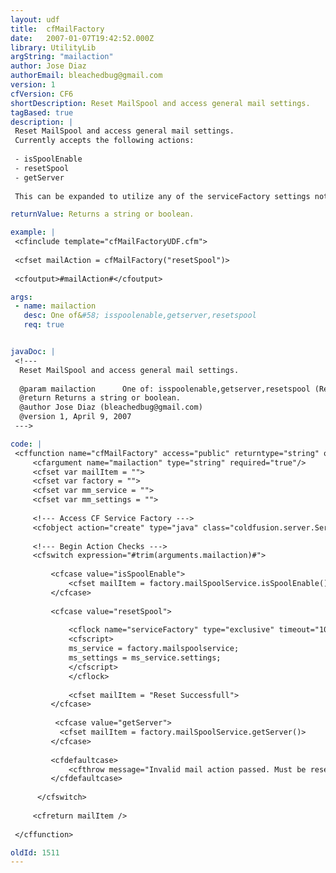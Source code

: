 ```yaml
---
layout: udf
title:  cfMailFactory
date:   2007-01-07T19:42:52.000Z
library: UtilityLib
argString: "mailaction"
author: Jose Diaz
authorEmail: bleachedbug@gmail.com
version: 1
cfVersion: CF6
shortDescription: Reset MailSpool and access general mail settings.
tagBased: true
description: |
 Reset MailSpool and access general mail settings.
 Currently accepts the following actions:
 
 - isSpoolEnable
 - resetSpool
 - getServer
 
 This can be expanded to utilize any of the serviceFactory settings not just the MailSpoolService.

returnValue: Returns a string or boolean.

example: |
 <cfinclude template="cfMailFactoryUDF.cfm">
 
 <cfset mailAction = cfMailFactory("resetSpool")>
 
 <cfoutput>#mailAction#</cfoutput>

args:
 - name: mailaction
   desc: One of&#58; isspoolenable,getserver,resetspool
   req: true


javaDoc: |
 <!---
  Reset MailSpool and access general mail settings.
  
  @param mailaction      One of: isspoolenable,getserver,resetspool (Required)
  @return Returns a string or boolean. 
  @author Jose Diaz (bleachedbug@gmail.com) 
  @version 1, April 9, 2007 
 --->

code: |
 <cffunction name="cfMailFactory" access="public" returntype="string" output=false>
     <cfargument name="mailaction" type="string" required="true"/>
     <cfset var mailItem = "">
     <cfset var factory = "">
     <cfset var mm_service = "">
     <cfset var mm_settings = "">
             
     <!--- Access CF Service Factory --->
     <cfobject action="create" type="java" class="coldfusion.server.ServiceFactory" name="factory"/>
 
     <!--- Begin Action Checks --->
     <cfswitch expression="#trim(arguments.mailaction)#">
 
         <cfcase value="isSpoolEnable">
             <cfset mailItem = factory.mailSpoolService.isSpoolEnable()>
         </cfcase>
 
         <cfcase value="resetSpool">
         
             <cflock name="serviceFactory" type="exclusive" timeout="10">
             <cfscript>
             ms_service = factory.mailspoolservice;
             ms_settings = ms_service.settings;
             </cfscript>
             </cflock>
             
             <cfset mailItem = "Reset Successfull">
         </cfcase>
 
          <cfcase value="getServer">
           <cfset mailItem = factory.mailSpoolService.getServer()>
         </cfcase>
 
         <cfdefaultcase>
             <cfthrow message="Invalid mail action passed. Must be resetSpool, getServer, or isSpoolEnable.">
         </cfdefaultcase>
 
      </cfswitch>
 
     <cfreturn mailItem />
 
 </cffunction>

oldId: 1511
---
```


